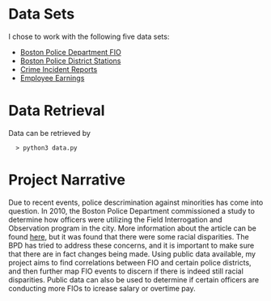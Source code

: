 # Data Sets
I chose to work with the following five data sets:
* [Boston Police Department FIO](https://data.cityofboston.gov/Public-Safety/Boston-Police-Department-FIO/xmmk-i78r)
* [Boston Police District Stations](https://data.cityofboston.gov/Public-Safety/Boston-Police-District-Stations/23yb-cufe)
* [Crime Incident Reports](https://data.cityofboston.gov/Public-Safety/Crime-Incident-Reports-July-2012-August-2015-Sourc/7cdf-6fgx)
* [Employee Earnings](https://data.cityofboston.gov/Finance/Employee-Earnings-Report-2014/4swk-wcg8)

# Data Retrieval
Data can be retrieved by
```
  > python3 data.py
```

# Project Narrative
Due to recent events, police descrimination against minorities has come into question. In 2010, the Boston Police Department commissioned a study to determine how officers were utilizing the Field Interrogation and Observation program in the city. More information about the article can be found [here](http://bpdnews.com/news/2014/10/8/boston-police-commissioner-announces-field-interrogation-and-observation-fio-study-results), but it was found that there were some racial disparities. The BPD has tried to address these concerns, and it is important to make sure that there are in fact changes being made. Using public data available, my project aims to find correlations between FIO and certain police districts, and then further map FIO events to discern if there is indeed still racial disparities. Public data can also be used to determine if certain officers are conducting more FIOs to icrease salary or overtime pay.
